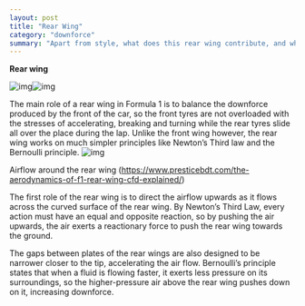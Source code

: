 ```yaml
---
layout: post
title: "Rear Wing"
category: "downforce"
summary: "Apart from style, what does this rear wing contribute, and why has it been the centre of development for many teams?"
---
```


**Rear wing**

 ![img](https://lh5.googleusercontent.com/QPTxyt5rNdPTyjIkgmdI7EEFnkvx8bzUI5BQBZZoY5RGQUMhrfuIy2pwsPGjLm_jcjQCe6CHj1OE4d229wuj-Xa6xPGPFGkJLpvxD07vmKs4hFUmePTxsnNH1YzOE80F8gu_A8TX=s0)![img](https://lh6.googleusercontent.com/YtIAWvuE7fjqMctNxxi5WCxRl09zyWSUijtzw5IBwWETzqSxmi_SLb1H68FBZP1Zz6GxOLJ6-a8ed6_Cn4l9ZDq5Wz4f7mYrZkh_ncKYgEJo6lFOOFUKt0WzooQF9jkvzCECi3x0=s0)

The main role of a rear wing in Formula 1 is to balance the downforce produced by the front of the car, so the front tyres are not overloaded with the stresses of accelerating, breaking and turning while the rear tyres slide all over the place during the lap. Unlike the front wing however, the rear wing works on much simpler principles like Newton’s Third law and the Bernoulli principle. ![img](https://lh4.googleusercontent.com/3a3V8p9-LT6YK0U7zuw79wxMVdkxDa_afR3UlU9xIGZVdhLnzxQCU5SGomtVNa6cNt-y-DnC2JxQF9zShT9XdEpQtZj2_561JL8jMepRCn4Hb8g7YPWJ0VlqckLyrispyeTaKNso=s0)

Airflow around the rear wing (https://www.presticebdt.com/the-aerodynamics-of-f1-rear-wing-cfd-explained/) 

The first role of the rear wing is to direct the airflow upwards as it flows across the curved surface of the rear wing. By Newton’s Third Law, every action must have an equal and opposite reaction, so by pushing the air upwards, the air exerts a reactionary force to push the rear wing towards the ground.

The gaps between plates of the rear wings are also designed to be narrower closer to the tip, accelerating the air flow. Bernoulli’s principle states that when a fluid is flowing faster, it exerts less pressure on its surroundings, so the higher-pressure air above the rear wing pushes down on it, increasing downforce.
